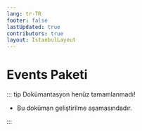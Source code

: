 ```yaml
---
lang: tr-TR
footer: false
lastUpdated: true
contributors: true
layout: IstanbulLayout
---
```


# Events Paketi

::: tip Dokümantasyon henüz tamamlanmadı!

- Bu doküman geliştirilme aşamasındadır.

:::
